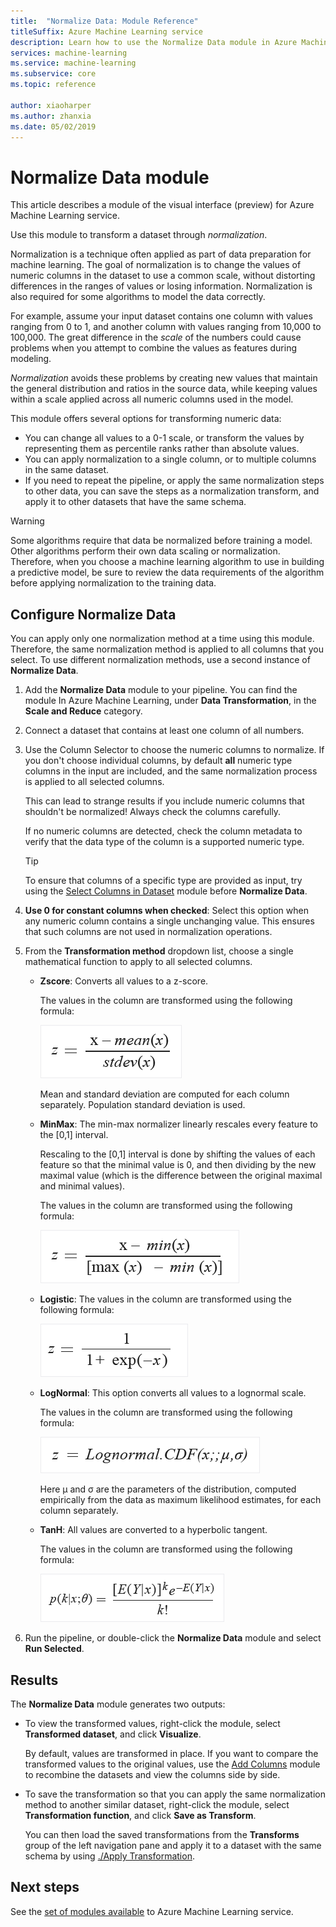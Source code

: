 ```yaml
---
title:  "Normalize Data: Module Reference"
titleSuffix: Azure Machine Learning service
description: Learn how to use the Normalize Data module in Azure Machine Learning service to transform a dataset through *normalization*..
services: machine-learning
ms.service: machine-learning
ms.subservice: core
ms.topic: reference

author: xiaoharper
ms.author: zhanxia
ms.date: 05/02/2019
---
```

# Normalize Data module

This article describes a module of the visual interface (preview) for Azure Machine Learning service.

Use this module to transform a dataset through *normalization*.

Normalization is a technique often applied as part of data preparation for machine learning. The goal of normalization is to change the values of numeric columns in the dataset to use a common scale, without distorting differences in the ranges of values or losing information. Normalization is also required for some algorithms to model the data correctly.

For example, assume your input dataset contains one column with values ranging from 0 to 1, and another column with values ranging from 10,000 to 100,000. The great difference in the *scale* of the numbers could cause problems when you attempt to combine the values as features during modeling.

*Normalization* avoids these problems by creating new values that maintain the general distribution and ratios in the source data, while keeping values within a scale applied across all numeric columns used in the model.

This module offers several options for transforming numeric data:

- You can change all values to a 0-1 scale, or transform the values by representing them as percentile ranks rather than absolute values.
- You can apply normalization to a single column, or to multiple columns in the same dataset.
- If you need to repeat the pipeline, or apply the same normalization steps to other data, you can save the steps as a normalization transform, and apply it to other datasets that have the same schema.

> [!WARNING]
> Some algorithms require that data be normalized before training a model. Other algorithms perform their own data scaling or normalization. Therefore, when you choose a machine learning algorithm to use in building a predictive model, be sure to review the data requirements of the algorithm before applying normalization to the training data.

##  Configure Normalize Data

You can apply only one normalization method at a time using this module. Therefore, the same normalization method is applied to all columns that you select. To use different normalization methods, use a second instance of **Normalize Data**.

1. Add the **Normalize Data** module to your pipeline. You can find the module In Azure Machine Learning, under **Data Transformation**, in the **Scale and Reduce** category.

2. Connect a dataset that contains at least one column of all numbers.

3. Use the Column Selector to choose the numeric columns to normalize. If you don't choose individual columns, by default **all** numeric type columns in the input are included, and the same normalization process is applied to all selected columns. 

    This can lead to strange results if you include numeric columns that shouldn't be normalized! Always check the columns carefully.

    If no numeric columns are detected, check the column metadata to verify that the data type of the column is a supported numeric type.

    > [!TIP]
    > To ensure that columns of a specific type are provided as input, try using the [Select Columns in Dataset](./select-columns-in-dataset.md) module before **Normalize Data**.

4. **Use 0 for constant columns when checked**:  Select this option when any numeric column contains a single unchanging value. This ensures that such columns are not used in normalization operations.

5. From the **Transformation method** dropdown list, choose a single mathematical function to apply to all selected columns. 
  
    - **Zscore**: Converts all values to a z-score.
    
      The values in the column are transformed using the following formula:  
  
      ![normalization using z&#45;scores](media/module/aml-normalization-z-score.png)
  
      Mean and standard deviation are computed for each column separately. Population standard deviation is used.
  
    - **MinMax**: The min-max normalizer linearly rescales every feature to the [0,1] interval.
    
      Rescaling to the [0,1] interval is done by shifting the values of each feature so that the minimal value is 0, and then dividing by the new maximal value (which is the difference between the original maximal and minimal values).
      
      The values in the column are transformed using the following formula:  
  
      ![normalization using the min&#45;max function](media/module/aml-normalization-minmax.png "AML_normalization-minmax")  
  
    - **Logistic**: The values in the column are transformed using the following formula:

      ![formula for normalization by logistic function](media/module/aml-normalization-logistic.png "AML_normalization-logistic")  
  
    - **LogNormal**: This option converts all values to a lognormal scale.
  
      The values in the column are transformed using the following formula:
  
      ![formula log&#45;normal distribution](media/module/aml-normalization-lognormal.png "AML_normalization-lognormal")
    
      Here μ and σ are the parameters of the distribution, computed empirically from the data as maximum likelihood estimates, for each column separately.  
  
    - **TanH**: All values are converted to a hyperbolic tangent.
    
      The values in the column are transformed using the following formula:
    
      ![normalization using the tanh function](media/module/aml-normalization-tanh.png "AML_normalization-tanh")

6. Run the pipeline, or double-click the **Normalize Data** module and select **Run Selected**. 

## Results

The **Normalize Data** module generates two outputs:

- To view the transformed values, right-click the module, select **Transformed dataset**, and click **Visualize**.

    By default, values are transformed in place. If you want to compare the transformed values to the original values, use the [Add Columns](./add-columns.md) module to recombine the datasets and view the columns side by side.

- To save the transformation so that you can apply the same normalization method to another similar dataset, right-click the module, select **Transformation function**, and click **Save as Transform**.

    You can then load the saved transformations from the **Transforms** group of the left navigation pane and apply it to a dataset with the same schema by using [./Apply Transformation](apply-transformation.md).  


## Next steps

See the [set of modules available](module-reference.md) to Azure Machine Learning service. 